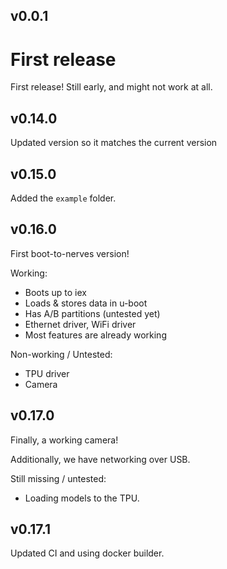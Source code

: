 ## v0.0.1

# First release

First release! Still early, and might not work at all.

## v0.14.0

Updated version so it matches the current version

## v0.15.0

Added the `example` folder.

## v0.16.0

First boot-to-nerves version!

Working:

* Boots up to iex
* Loads & stores data in u-boot
* Has A/B partitions (untested yet)
* Ethernet driver, WiFi driver
* Most features are already working

Non-working / Untested:

* TPU driver
* Camera

## v0.17.0

Finally, a working camera!

Additionally, we have networking over USB.

Still missing / untested:

* Loading models to the TPU.

## v0.17.1

Updated CI and using docker builder.